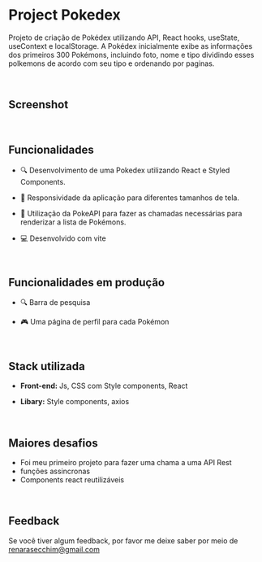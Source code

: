 # Project Pokedex

Projeto de criação de Pokédex utilizando API, React hooks, useState, useContext e localStorage. A Pokédex inicialmente exibe as informações dos primeiros 300 Pokémons, incluindo foto, nome e tipo dividindo esses polkemons de acordo com seu tipo e ordenando por paginas.

&nbsp;
## Screenshot



&nbsp;
## Funcionalidades

- 🔍 Desenvolvimento de uma Pokedex utilizando React e Styled Components.

- 📱 Responsividade da aplicação para diferentes tamanhos de tela.

- 🐉 Utilização da PokeAPI para fazer as chamadas necessárias para renderizar a lista de Pokémons.
 - 💻 Desenvolvido com vite

&nbsp;
## Funcionalidades em produção

- 🔍 Barra de pesquisa

- 🎮 Uma página de perfil para cada Pokémon

&nbsp;
## Stack utilizada

- **Front-end:** Js, CSS com Style components, React

- **Libary:** Style components, axios


&nbsp;
## Maiores desafios
- Foi meu primeiro projeto para fazer uma chama a uma API Rest
- funções assincronas
- Components react reutilizáveis

&nbsp;
## Feedback

Se você tiver algum feedback, por favor me deixe saber por meio de renarasecchim@gmail.com